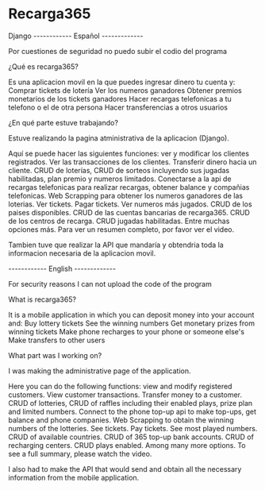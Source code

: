 # Recarga365
Django
------------ Español -------------

Por cuestiones de seguridad no puedo subir el codio del programa

¿Qué es recarga365?

Es una aplicacion movil en la que puedes ingresar dinero  tu cuenta y:
  Comprar tickets de lotería
  Ver los numeros ganadores
  Obtener premios monetarios de los tickets ganadores
  Hacer recargas telefonicas a tu telefono o el de otra persona
  Hacer transferencias a otros usuarios
 
¿En qué parte estuve trabajando?

Estuve realizando la pagina atministrativa de la aplicacion (Django).

Aquí se puede hacer las siguientes funciones: ver y modificar los clientes registrados. Ver las transacciones de los clientes. Transferir dinero hacia un cliente. CRUD de loterías, CRUD de sorteos incluyendo sus jugadas habilitadas, plan premio y numeros limitados. Conectarse a la api de recargas telefonicas para realizar recargas, obtener balance y compañias telefonicas. Web Scrapping para obtener los numeros ganadores de las loterias. Ver tickets. Pagar tickets. Ver numeros más jugados. CRUD de los paises disponibles. CRUD de las cuentas bancarias de recarga365. CRUD de los centros de recarga. CRUD jugadas habilitadas. Entre muchas opciones más. Para ver un resumen completo, por favor ver el video.

Tambien tuve que realizar la API que mandaría y obtendria toda la informacion necesaria de la aplicacion movil.


------------ English -------------

For security reasons I can not upload the code of the program

What is recarga365?

It is a mobile application in which you can deposit money into your account and:
  Buy lottery tickets
  See the winning numbers
  Get monetary prizes from winning tickets
  Make phone recharges to your phone or someone else's
  Make transfers to other users
 
What part was I working on?

I was making the administrative page of the application.

Here you can do the following functions: view and modify registered customers. View customer transactions. Transfer money to a customer. CRUD of lotteries, CRUD of raffles including their enabled plays, prize plan and limited numbers. Connect to the phone top-up api to make top-ups, get balance and phone companies. Web Scrapping to obtain the winning numbers of the lotteries. See tickets. Pay tickets. See most played numbers. CRUD of available countries. CRUD of 365 top-up bank accounts. CRUD of recharging centers. CRUD plays enabled. Among many more options. To see a full summary, please watch the video.

I also had to make the API that would send and obtain all the necessary information from the mobile application.
